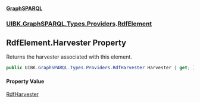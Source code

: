 #### [GraphSPARQL](./index.md 'index')
### [UIBK.GraphSPARQL.Types.Providers](./UIBK-GraphSPARQL-Types-Providers.md 'UIBK.GraphSPARQL.Types.Providers').[RdfElement](./UIBK-GraphSPARQL-Types-Providers-RdfElement.md 'UIBK.GraphSPARQL.Types.Providers.RdfElement')
## RdfElement.Harvester Property
Returns the harvester associated with this element.  
```csharp
public UIBK.GraphSPARQL.Types.Providers.RdfHarvester Harvester { get; }
```
#### Property Value
[RdfHarvester](./UIBK-GraphSPARQL-Types-Providers-RdfHarvester.md 'UIBK.GraphSPARQL.Types.Providers.RdfHarvester')  
